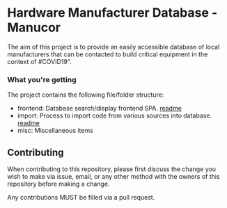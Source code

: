 # Hardware Manufacturer Database - Manucor

The aim of this project is to provide an easily accessible database of local manufacturers that can be contacted to
build critical equipment in the context of #COVID19".

### What you're getting

The project contains the following file/folder structure:

* frontend: Database search/display frontend SPA. [readme](frontend/README.md)
* import: Process to import code from various sources into database. [readme](import/README.md)
* misc: Miscellaneous items

## Contributing

When contributing to this repository, please first discuss the change you wish to make via issue, email, or any other method with the owners of this repository before making a change. 

Any contributions MUST be filled via a pull request.
